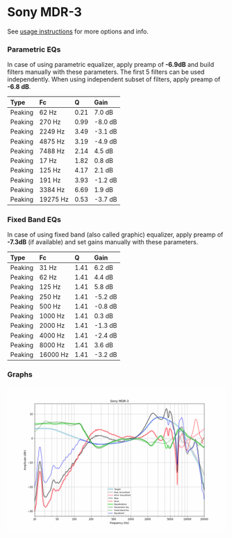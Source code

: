 # Sony MDR-3
See [usage instructions](https://github.com/jaakkopasanen/AutoEq#usage) for more options and info.

### Parametric EQs
In case of using parametric equalizer, apply preamp of **-6.9dB** and build filters manually
with these parameters. The first 5 filters can be used independently.
When using independent subset of filters, apply preamp of **-6.8 dB**.

| Type    | Fc       |    Q | Gain    |
|:--------|:---------|:-----|:--------|
| Peaking | 62 Hz    | 0.21 | 7.0 dB  |
| Peaking | 270 Hz   | 0.99 | -8.0 dB |
| Peaking | 2249 Hz  | 3.49 | -3.1 dB |
| Peaking | 4875 Hz  | 3.19 | -4.9 dB |
| Peaking | 7488 Hz  | 2.14 | 4.5 dB  |
| Peaking | 17 Hz    | 1.82 | 0.8 dB  |
| Peaking | 125 Hz   | 4.17 | 2.1 dB  |
| Peaking | 191 Hz   | 3.93 | -1.2 dB |
| Peaking | 3384 Hz  | 6.69 | 1.9 dB  |
| Peaking | 19275 Hz | 0.53 | -3.7 dB |

### Fixed Band EQs
In case of using fixed band (also called graphic) equalizer, apply preamp of **-7.3dB**
(if available) and set gains manually with these parameters.

| Type    | Fc       |    Q | Gain    |
|:--------|:---------|:-----|:--------|
| Peaking | 31 Hz    | 1.41 | 6.2 dB  |
| Peaking | 62 Hz    | 1.41 | 4.4 dB  |
| Peaking | 125 Hz   | 1.41 | 5.8 dB  |
| Peaking | 250 Hz   | 1.41 | -5.2 dB |
| Peaking | 500 Hz   | 1.41 | -0.8 dB |
| Peaking | 1000 Hz  | 1.41 | 0.3 dB  |
| Peaking | 2000 Hz  | 1.41 | -1.3 dB |
| Peaking | 4000 Hz  | 1.41 | -2.4 dB |
| Peaking | 8000 Hz  | 1.41 | 3.6 dB  |
| Peaking | 16000 Hz | 1.41 | -3.2 dB |

### Graphs
![](./Sony%20MDR-3.png)